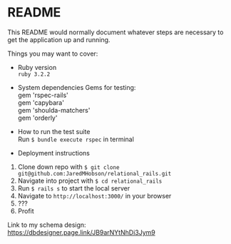 # README

This README would normally document whatever steps are necessary to get the
application up and running.

Things you may want to cover:

* Ruby version  
` ruby 3.2.2 `

* System dependencies
Gems for testing:  
  gem 'rspec-rails'  
  gem 'capybara'  
  gem 'shoulda-matchers'  
  gem 'orderly'

* How to run the test suite  
Run `$ bundle execute rspec` in terminal

* Deployment instructions
1. Clone down repo with `$ git clone git@github.com:JaredMHobson/relational_rails.git`
2. Navigate into project with `$ cd relational_rails`
3. Run `$ rails s` to start the local server
4. Navigate to `http://localhost:3000/` in your browser
5. ???
6. Profit

Link to my schema design: https://dbdesigner.page.link/JB9arNYtNhDi3Jym9
